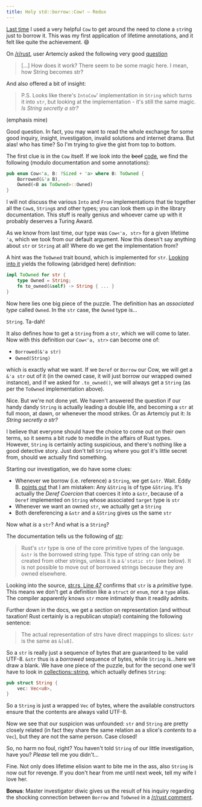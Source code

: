```yaml
---
title: Holy std::borrow::Cow! – Redux
---
```


[Last time](/2015/07/09/cow.html) I used a very helpful `Cow` to get
around the need to clone a `str`ing just to borrow it. This was my
first application of lifetime annotations, and it felt like quite the
achievement. :smile:

On [/r/rust](https://reddit.com/r/rust), user Artemciy asked the 
following very good [question](https://www.reddit.com/r/rust/comments/3cpf3k/blog_holy_stdborrowcow/csydnny)

> [...] How does it work? There seem to be some magic here.
> I mean, how String becomes str?

And also offered a bit of insight:

> P.S. Looks like there's `IntoCow`' implementation in `String` which
> turns it into `str`, but looking at the implementation - it's still 
> the same magic. *Is String secretly a str?*

(emphasis mine)

Good question. In fact, you may want to read the whole exchange for 
some good inquiry, insight, investigation, invalid solutions and 
internet drama. But alas! who has time? So I'm trying to give the gist
from top to bottom.

The first clue is in the `Cow` itself. If we look into the <s>beef</s>
[code](http://doc.rust-lang.org/src/collections/borrow.rs.html#192-200), 
we find the following (modulo documentation and some annotations):

```Rust
pub enum Cow<'a, B: ?Sized + 'a> where B: ToOwned {
    Borrowed(&'a B),
    Owned(<B as ToOwned>::Owned)
}
```

I will not discuss the various `Into` and `From` implementations that 
tie together all the `Cow`s, `String`s and other types; you can look 
them up in the library documentation. This stuff is really genius and 
whoever came up with it probably deserves a Turing Award.

As we know from last time, our type was `Cow<'a, str>` for a given 
lifetime `'a`, which we took from our default argument. Now this 
doesn't say anything about `str` or `String` at all! Where do we get 
the implementation from?

A hint was the `ToOwned` trait bound, which is implemented for `str`.
[Looking into it](http://doc.rust-lang.org/src/collections/str.rs.html#404) 
yields the following (abridged here) definition:

```Rust
impl ToOwned for str {
    type Owned = String;
    fn to_owned(&self) -> String { ... }
}
```

Now here lies one big piece of the puzzle. The definition has an
*associated type* called `Owned`. In the `str` case, the `Owned` type
is...

`String`. Ta-dah!

It also defines how to get a `String` from a `str`, which we will come
to later. Now with this definition our `Cow<'a, str>` can become one of:

* `Borrowed(&'a str)`
* `Owned(String)`

which is exactly what we want. If we `Deref` or `Borrow` our Cow, we
will get a `&'a str` out of it (in the owned case, it will just borrow
our wrapped owned instance), and if we asked for `.to_owned()`, we will
always get a `String` (as per the `ToOwned` implementation above).

Nice. But we're not done yet. We haven't answered the question if our
handy dandy `String` is actually leading a double life, and becoming a
`str` at full moon, at dawn, or whenever the mood strikes. Or as 
Artemciy put it: *Is String secretly a str?*

I believe that everyone should have the choice to come out on their own 
terms, so it seems a bit rude to meddle in the affairs of Rust types.
However, `String` is certainly acting suspicious, and there's nothing 
like a good detective story. Just don't tell `String` where you got 
it's little secret from, should we actually find something.

Starting our investigation, we do have some clues:

* Whenever we borrow (i.e. reference) a `String`, we get `&str`. Wait.
Eddy B. [points out](https://www.reddit.com/r/rust/comments/3ct5yx/blog_holy_stdborrowcow_redux/csyqzsb)
that I am mistaken: Any `&String` is of type `&String`. It's actually
the *Deref Coercion* that coerces it into a `&str`, because of a 
`Deref` implemented on `String` whose associated `target` type is `str` 
* Whenever we want an owned `str`, we actually get a `String`
* Both dereferencing a `&str` and a `&String` gives us the same `str`

Now what *is* a `str`? And what is a `String`?

The documentation tells us the following of 
[str](http://doc.rust-lang.org/std/str):

> Rust's `str` type is one of the core primitive types of the language. 
> `&str` is the borrowed string type. This type of string can only be 
> created from other strings, unless it is a `&'static str` (see 
> below). It is not possible to move out of borrowed strings because 
> they are owned elsewhere.

Looking into the source, 
[str.rs, Line 47](http://doc.rust-lang.org/src/collections/str.rs.html#47)
confirms that `str` is a *primitive* type. This means we don't get a 
definition like a `struct` or `enum`, nor a `type` alias. The compiler
apparently knows `str` more intimately than it readily admits.

Further down in the docs, we get a section on representation (and
without taxation! Rust certainly is a republican utopia!) containing
the following sentence:

> The actual representation of strs have direct mappings to slices: 
> `&str` is the same as `&[u8]`.

So a `str` is really just a sequence of bytes that are guaranteed to be
valid UTF-8. `&str` thus is a *borrowed* sequence of bytes, while
`String` is...here we draw a blank. We have one piece of the puzzle,
but for the second one we'll have to look in 
[collections::string](http://doc.rust-lang.org/src/collections/string.rs.html#36-38),
which actually defines `String`:

```Rust
pub struct String {
    vec: Vec<u8>,
}
```

So a `String` is just a wrapped `Vec` of bytes, where the available
constructors ensure that the contents are always valid UTF-8.

Now we see that our suspicion was unfounded: `str` and `String` are 
pretty closely related (in fact they share the same relation as a 
slice's *contents* to a `Vec`), but they are not the same person. Case
closed!

So, no harm no foul, right? You haven't told `String` of our little
investigation, have you? *Please* tell me you didn't...

Fine. Not only does lifetime elision want to bite me in the ass, also 
`String` is now out for revenge. If you don't hear from me until next 
week, tell my wife I love her.

**Bonus**: Master investigator diwic gives us the result of his 
inquiry regarding the shocking connection between `Borrow` and 
`ToOwned` in a 
[/r/rust comment](https://www.reddit.com/r/rust/comments/3ct5yx/blog_holy_stdborrowcow_redux/cszgcil).
